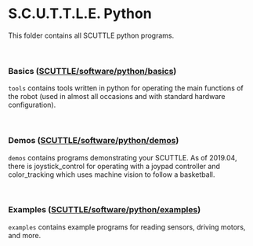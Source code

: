 # S.C.U.T.T.L.E. Python
This folder contains all SCUTTLE python programs.

<br>

### Basics ([SCUTTLE/software/python/basics](https://github.com/MXET/SCUTTLE/tree/master/software/python/basics))

```tools``` contains tools written in python for operating the main functions of the robot (used in almost all occasions and with standard hardware configuration).

<br>

### Demos ([SCUTTLE/software/python/demos](https://github.com/MXET/SCUTTLE/tree/master/software/python/demos))

```demos``` contains programs demonstrating your SCUTTLE.  As of 2019.04, there is joystick_control for operating with a joypad controller and color_tracking which uses machine vision to follow a basketball.

<br>

### Examples ([SCUTTLE/software/python/examples](https://github.com/MXET/SCUTTLE/tree/master/software/python/examples))

```examples``` contains example programs for reading sensors, driving motors, and more.

<br>



